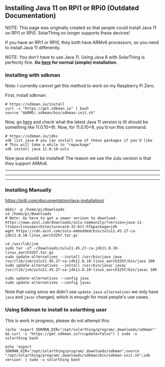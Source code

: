 ## Installing Java 11 on RPi1 or RPi0 (**Outdated Documentation**)

NOTE: This page was originally created so that people could install Java 11 on RPi1 or RPi0.
SolarThing no longer supports these devices!

If you have an RPi1 or RPi0, they both have ARMv6 processors, so you need to install Java 11 differently.

NOTE: You don't have to use Java 11. Using Java 8 with SolarThing is perfectly fine. **Go [here](./installing_java.md)
for normal (simple) installation.**

### Installing with sdkman
Note: I currently cannot get this method to work on my Raspberry Pi Zero.

First, install sdkman:
```shell
# https://sdkman.io/install
curl -s "https://get.sdkman.io" | bash
source "$HOME/.sdkman/bin/sdkman-init.sh"
```
Now, go [here](https://www.azul.com/downloads/zulu-community/?version=java-11-lts&os=linux&architecture=arm-32-bit-hf&package=jdk)
and check what the latest Java 11 version is (It should be something like 11.0.10+9). Now, for 11.0.10+9, you'd run this command:
```shell
# https://sdkman.io/jdks
sdk list java # you can install one of these packages if you'd like
# This will take a while to "repackage"
sdk install java 11.0.10-zulu
```
Now java should be installed! The reason we use the zulu version is that they support ARMv6.

--- 

--- 

--- 

### Installing Manually
https://pi4j.com/documentation/java-installation/
```shell
mkdir -p /home/pi/Downloads
cd /home/pi/Downloads
# Note: Go here to get a newer verison to download: https://www.azul.com/downloads/zulu-community/?version=java-11-lts&os=linux&architecture=arm-32-bit-hf&package=jdk
wget https://cdn.azul.com/zulu-embedded/bin/zulu11.45.27-ca-jdk11.0.10-linux_aarch32hf.tar.gz

cd /usr/lib/jvm
sudo tar -xf ~/Downloads/zulu11.45.27-ca-jdk11.0.10-linux_aarch32hf.tar.gz
sudo update-alternatives --install /usr/bin/java java /usr/lib/jvm/zulu11.45.27-ca-jdk11.0.10-linux_aarch32hf/bin/java 100
sudo update-alternatives --install /usr/bin/javac javac /usr/lib/jvm/zulu11.45.27-ca-jdk11.0.10-linux_aarch32hf/bin/javac 100

sudo update-alternatives --config java
sudo update-alternatives --config javac
```
Note that using since we didn't use `update-java-alternatives` we only have `java` and `javac` changed, which is enough
for most people's use cases.

### Using Sdkman to install to solarthing user
This is work in progress, please do not attempt this:

```shell
(echo 'export SDKMAN_DIR="/opt/solarthing/program/.downloads/sdkman"' && curl -s "https://get.sdkman.io?rcupdate=false") | sudo -u solarthing bash

echo 'export SDKMAN_DIR="/opt/solarthing/program/.downloads/sdkman";source "/opt/solarthing/program/.downloads/sdkman/bin/sdkman-init.sh";sdk version' | sudo -u solarthing bash
```

